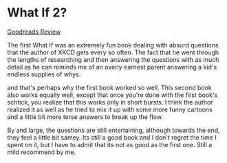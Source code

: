 # What If 2?
[Goodreads Review](https://www.goodreads.com/review/show/6713810007)

The first What If was an extremely fun book dealing with absurd questions that the author of XKCD gets every so often. The fact that he went through the lengths of researching and then answering the questions with as much detail as he can reminds me of an overly earnest parent answering a kid's endless supplies of whys.

and that's perhaps why the first book worked so well. This second book also works equally well, except that once you're done with the first book's schtick, you realize that this works only in short bursts. I think the author realized it as well as he tried to mix it up with some more funny cartoons and a little bit more terse answers to break up the flow.

By and large, the questions are still entertaining, although towards the end, they feel a little bit samey. Its still a good book and I don't regret the time I spent on it, but I have to admit that its not as good as the first one. Still a mild recommend by me.